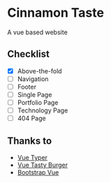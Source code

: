 # Cinnamon Taste

A vue based website

## Checklist

- [x] Above-the-fold
- [ ] Navigation
- [ ] Footer
- [ ] Single Page
- [ ] Portfolio Page
- [ ] Technology Page
- [ ] 404 Page

## Thanks to

- [Vue Typer](https://github.com/cngu/vue-type)
- [Vue Tasty Burger](https://github.com/imfaber/vue-tasty-burgers)
- [Bootstrap Vue](https://bootstrap-vue.js.org)